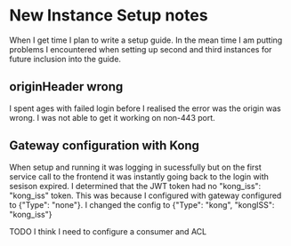 # New Instance Setup notes

When I get time I plan to write a setup guide. In the mean time I am putting problems I encountered when setting up second and third instances for future inclusion into the guide.


## originHeader wrong

I spent ages with failed login before I realised the error was the origin was wrong. I was not able to get it working on non-443 port.


## Gateway configuration with Kong

When setup and running it was logging in sucessfully but on the first service call to the frontend it was instantly going back to the login with sesison expired.
I determined that the JWT token had no "kong_iss": "kong_iss" token. This was because I configured with gateway configured to {"Type": "none"}.
I changed the config to {"Type": "kong", "kongISS": "kong_iss"}


TODO I think I need to configure a consumer and ACL
